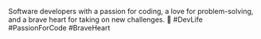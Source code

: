 Software developers with a passion for coding, a love for problem-solving, and a brave heart for taking on new challenges. 🚀 #DevLife #PassionForCode #BraveHeart
